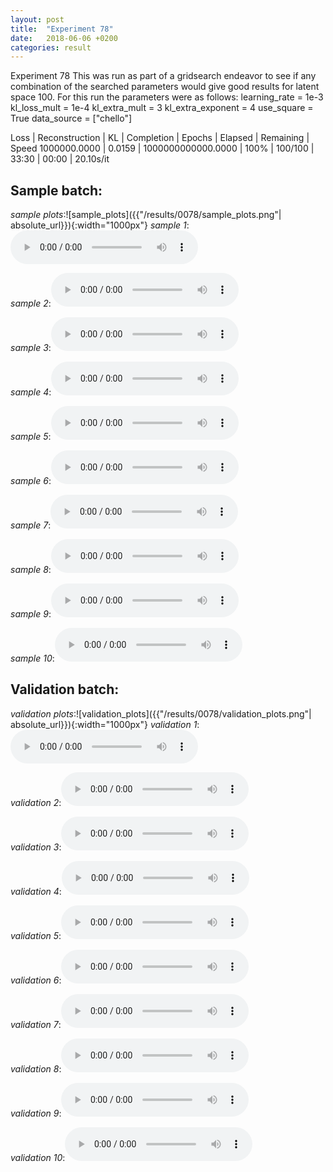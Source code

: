 ```yaml
---
layout: post
title:  "Experiment 78"
date:   2018-06-06 +0200
categories: result
---
```

Experiment 78
This was run as part of a gridsearch endeavor to see if any combination of the searched parameters would give good results for latent space 100.
For this run the parameters were as follows:
learning_rate = 1e-3
kl_loss_mult = 1e-4
kl_extra_mult = 3
kl_extra_exponent = 4
use_square = True
data_source = ["chello"]

Loss | Reconstruction | KL | Completion | Epochs | Elapsed | Remaining | Speed
1000000.0000 | 0.0159 | 1000000000000.0000 | 100% | 100/100 | 33:30 | 00:00 | 20.10s/it



## **Sample batch**:
_sample plots_:![sample_plots]({{"/results/0078/sample_plots.png"| absolute_url}}){:width="1000px"}
_sample 1_:<audio src="/ResultsOverview/results/0078/sample_1.wav" controls preload></audio>

_sample 2_:<audio src="/ResultsOverview/results/0078/sample_2.wav" controls preload></audio>

_sample 3_:<audio src="/ResultsOverview/results/0078/sample_3.wav" controls preload></audio>

_sample 4_:<audio src="/ResultsOverview/results/0078/sample_4.wav" controls preload></audio>

_sample 5_:<audio src="/ResultsOverview/results/0078/sample_5.wav" controls preload></audio>

_sample 6_:<audio src="/ResultsOverview/results/0078/sample_6.wav" controls preload></audio>

_sample 7_:<audio src="/ResultsOverview/results/0078/sample_7.wav" controls preload></audio>

_sample 8_:<audio src="/ResultsOverview/results/0078/sample_8.wav" controls preload></audio>

_sample 9_:<audio src="/ResultsOverview/results/0078/sample_9.wav" controls preload></audio>

_sample 10_:<audio src="/ResultsOverview/results/0078/sample_10.wav" controls preload></audio>

## **Validation batch**:
_validation plots_:![validation_plots]({{"/results/0078/validation_plots.png"| absolute_url}}){:width="1000px"}
_validation 1_:<audio src="/ResultsOverview/results/0078/validation_1.wav" controls preload></audio>

_validation 2_:<audio src="/ResultsOverview/results/0078/validation_2.wav" controls preload></audio>

_validation 3_:<audio src="/ResultsOverview/results/0078/validation_3.wav" controls preload></audio>

_validation 4_:<audio src="/ResultsOverview/results/0078/validation_4.wav" controls preload></audio>

_validation 5_:<audio src="/ResultsOverview/results/0078/validation_5.wav" controls preload></audio>

_validation 6_:<audio src="/ResultsOverview/results/0078/validation_6.wav" controls preload></audio>

_validation 7_:<audio src="/ResultsOverview/results/0078/validation_7.wav" controls preload></audio>

_validation 8_:<audio src="/ResultsOverview/results/0078/validation_8.wav" controls preload></audio>

_validation 9_:<audio src="/ResultsOverview/results/0078/validation_9.wav" controls preload></audio>

_validation 10_:<audio src="/ResultsOverview/results/0078/validation_10.wav" controls preload></audio>
